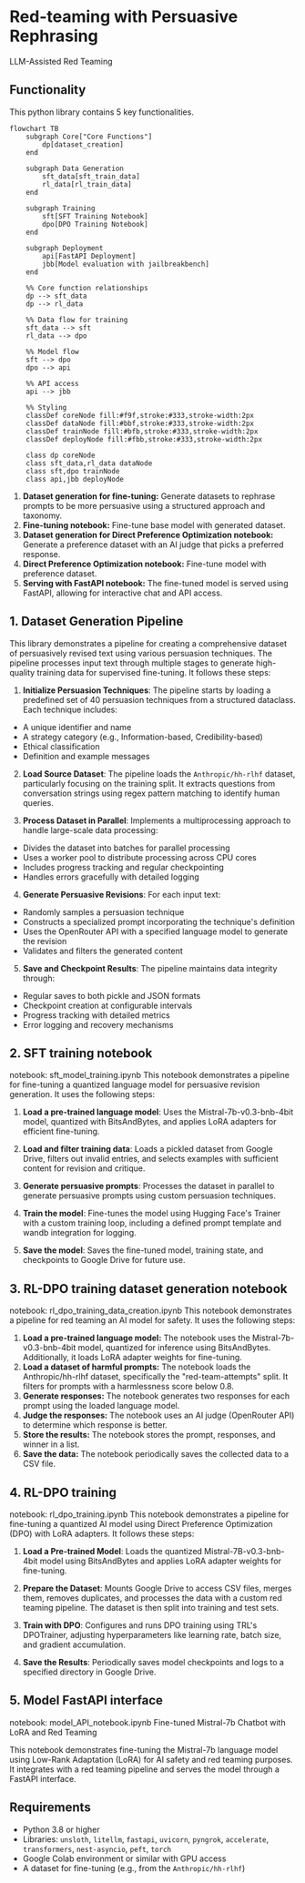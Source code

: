 # Red-teaming with Persuasive Rephrasing
LLM-Assisted Red Teaming
## Functionality
This python library contains 5 key functionalities.
```mermaid
flowchart TB
    subgraph Core["Core Functions"]
        dp[dataset_creation]
    end

    subgraph Data Generation
        sft_data[sft_train_data]
        rl_data[rl_train_data]
    end

    subgraph Training
        sft[SFT Training Notebook]
        dpo[DPO Training Notebook]
    end

    subgraph Deployment
        api[FastAPI Deployment]
        jbb[Model evaluation with jailbreakbench]
    end

    %% Core function relationships
    dp --> sft_data
    dp --> rl_data

    %% Data flow for training
    sft_data --> sft
    rl_data --> dpo

    %% Model flow
    sft --> dpo
    dpo --> api
    
    %% API access
    api --> jbb

    %% Styling
    classDef coreNode fill:#f9f,stroke:#333,stroke-width:2px
    classDef dataNode fill:#bbf,stroke:#333,stroke-width:2px
    classDef trainNode fill:#bfb,stroke:#333,stroke-width:2px
    classDef deployNode fill:#fbb,stroke:#333,stroke-width:2px

    class dp coreNode
    class sft_data,rl_data dataNode
    class sft,dpo trainNode
    class api,jbb deployNode
```

1. **Dataset generation for fine-tuning:** Generate datasets to rephrase prompts to be more persuasive using a structured approach and taxonomy.
2. **Fine-tuning notebook:** Fine-tune base model with generated dataset.
3. **Dataset generation for Direct Preference Optimization notebook:** Generate a preference dataset with an AI judge that picks a preferred response.
4. **Direct Preference Optimization notebook:** Fine-tune model with preference dataset.
5. **Serving with FastAPI notebook:** The fine-tuned model is served using FastAPI, allowing for interactive chat and API access.


## 1. Dataset Generation Pipeline
This library demonstrates a pipeline for creating a comprehensive dataset of persuasively revised text using various persuasion techniques. The pipeline processes input text through multiple stages to generate high-quality training data for supervised fine-tuning. It follows these steps:

1. **Initialize Persuasion Techniques**: The pipeline starts by loading a predefined set of 40 persuasion techniques from a structured dataclass. Each technique includes:

- A unique identifier and name
- A strategy category (e.g., Information-based, Credibility-based)
- Ethical classification
- Definition and example messages


2. **Load Source Dataset**: The pipeline loads the `Anthropic/hh-rlhf` dataset, particularly focusing on the training split. It extracts questions from conversation strings using regex pattern matching to identify human queries.

3. **Process Dataset in Parallel**: Implements a multiprocessing approach to handle large-scale data processing:

- Divides the dataset into batches for parallel processing
- Uses a worker pool to distribute processing across CPU cores
- Includes progress tracking and regular checkpointing
- Handles errors gracefully with detailed logging


4. **Generate Persuasive Revisions**: For each input text:

- Randomly samples a persuasion technique
- Constructs a specialized prompt incorporating the technique's definition
- Uses the OpenRouter API with a specified language model to generate the revision
- Validates and filters the generated content


5. **Save and Checkpoint Results**: The pipeline maintains data integrity through:

- Regular saves to both pickle and JSON formats
- Checkpoint creation at configurable intervals
- Progress tracking with detailed metrics
- Error logging and recovery mechanisms

## 2. SFT training notebook
notebook: sft_model_training.ipynb
This notebook demonstrates a pipeline for fine-tuning a quantized language model for persuasive revision generation. It uses the following steps:

1. **Load a pre-trained language model**:
Uses the Mistral-7b-v0.3-bnb-4bit model, quantized with BitsAndBytes, and applies LoRA adapters for efficient fine-tuning.

2. **Load and filter training data**:
Loads a pickled dataset from Google Drive, filters out invalid entries, and selects examples with sufficient content for revision and critique.

3. **Generate persuasive prompts**:
Processes the dataset in parallel to generate persuasive prompts using custom persuasion techniques.

4. **Train the model**:
Fine-tunes the model using Hugging Face's Trainer with a custom training loop, including a defined prompt template and wandb integration for logging.

5. **Save the model**:
Saves the fine-tuned model, training state, and checkpoints to Google Drive for future use.


## 3. RL-DPO training dataset generation notebook
notebook: rl_dpo_training_data_creation.ipynb
This notebook demonstrates a pipeline for red teaming an AI model for safety. It uses the following steps:

1. **Load a pre-trained language model:** The notebook uses the Mistral-7b-v0.3-bnb-4bit model, quantized for inference using BitsAndBytes. Additionally, it loads LoRA adapter weights for fine-tuning.
2. **Load a dataset of harmful prompts:** The notebook loads the Anthropic/hh-rlhf dataset, specifically the "red-team-attempts" split. It filters for prompts with a harmlessness score below 0.8.
3. **Generate responses:** The notebook generates two responses for each prompt using the loaded language model.
4. **Judge the responses:** The notebook uses an AI judge (OpenRouter API) to determine which response is better.
5. **Store the results:** The notebook stores the prompt, responses, and winner in a list.
6. **Save the data:** The notebook periodically saves the collected data to a CSV file.

## 4. RL-DPO training
notebook: rl_dpo_training.ipynb
This notebook demonstrates a pipeline for fine-tuning a quantized AI model using Direct Preference Optimization (DPO) with LoRA adapters. It follows these steps:

1. **Load a Pre-trained Model**:
Loads the quantized Mistral-7B-v0.3-bnb-4bit model using BitsAndBytes and applies LoRA adapter weights for fine-tuning.

2. **Prepare the Dataset**:
Mounts Google Drive to access CSV files, merges them, removes duplicates, and processes the data with a custom red teaming pipeline. The dataset is then split into training and test sets.

3. **Train with DPO**:
Configures and runs DPO training using TRL's DPOTrainer, adjusting hyperparameters like learning rate, batch size, and gradient accumulation.

4. **Save the Results**:
Periodically saves model checkpoints and logs to a specified directory in Google Drive.



## 5. Model FastAPI interface
notebook: model_API_notebook.ipynb
 Fine-tuned Mistral-7b Chatbot with LoRA and Red Teaming

This notebook demonstrates fine-tuning the Mistral-7b language model using Low-Rank Adaptation (LoRA) for AI safety and red teaming purposes. It integrates with a red teaming pipeline and serves the model through a FastAPI interface.


## Requirements

- Python 3.8 or higher
- Libraries: `unsloth`, `litellm`, `fastapi`, `uvicorn`, `pyngrok`, `accelerate`, `transformers`, `nest-asyncio`, `peft`, `torch`
- Google Colab environment or similar with GPU access
- A dataset for fine-tuning (e.g., from the `Anthropic/hh-rlhf`)

